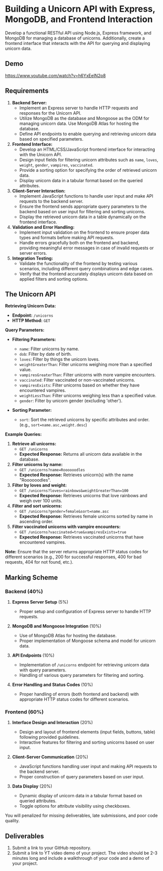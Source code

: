# Building a Unicorn API with Express, MongoDB, and Frontend Interaction

Develop a functional RESTful API using Node.js, Express framework, and MongoDB for managing a database of unicorns. Additionally, create a frontend interface that interacts with the API for querying and displaying unicorn data.

## Demo
https://www.youtube.com/watch?v=h6YxEelN2p8

## **Requirements**

1.  **Backend Server:**
    *   Implement an Express server to handle HTTP requests and responses for the Unicorn API.
    *   Utilize MongoDB as the database and Mongoose as the ODM for managing unicorn data. Use MongoDB Atlas for hosting the database.
    *   Define API endpoints to enable querying and retrieving unicorn data based on specified parameters.
2.  **Frontend Interface:**
    *   Develop an HTML/CSS/JavaScript frontend interface for interacting with the Unicorn API.
    *   Design input fields for filtering unicorn attributes such as `name`, `loves`, `weight`, `gender`, `vampires`, `vaccinated`.
    *   Provide a sorting option for specifying the order of retrieved unicorn data.
    *   Display unicorn data in a tabular format based on the queried attributes.
3.  **Client-Server Interaction:**
    *   Implement JavaScript functions to handle user input and make API requests to the backend server.
    *   Ensure the frontend sends appropriate query parameters to the backend based on user input for filtering and sorting unicorns.
    *   Display the retrieved unicorn data in a table dynamically on the frontend interface.
4.  **Validation and Error Handling:**
    *   Implement input validation on the frontend to ensure proper data types and formats before making API requests.
    *   Handle errors gracefully both on the frontend and backend, providing meaningful error messages in case of invalid requests or server errors.
5.  **Integration Testing:**
    *   Validate the functionality of the frontend by testing various scenarios, including different query combinations and edge cases.
    *   Verify that the frontend accurately displays unicorn data based on applied filters and sorting options.




## The Unicorn API

**Retrieving Unicorn Data:**

*   **Endpoint:** `/unicorns`
*   **HTTP Method:** `GET`

**Query Parameters:**

*   **Filtering Parameters:**
    
    *   `name`: Filter unicorns by name.
    *   `dob`: Filter by date of birth.
    *   `loves`: Filter by things the unicorn loves.
    *   `weightGreaterThan`: Filter unicorns weighing more than a specified value.
    *   `vampiresGreaterThan`: Filter unicorns with more vampire encounters.
    *   `vaccinated`: Filter vaccinated or non-vaccinated unicorns.
    *   `vampiresExists`: Filter unicorns based on whether they have encountered vampires.
    *   `weightLessThan`: Filter unicorns weighing less than a specified value.
    *   `gender`: Filter by unicorn gender (excluding 'other').
*   **Sorting Parameter:**
    
    *   `sort`: Sort the retrieved unicorns by specific attributes and order. (e.g., `sort=name.asc,weight.desc`)

**Example Queries:**

1.  **Retrieve all unicorns:**
    *   `GET /unicorns`
    *   **Expected Response:** Returns all unicorn data available in the database.
2.  **Filter unicorns by name:**
    *   `GET /unicorns?name=Roooooodles`
    *   **Expected Response:** Retrieves unicorn(s) with the name "Roooooodles".
3.  **Filter by loves and weight:**
    *   `GET /unicorns?loves=rainbows&weightGreaterThan=100`
    *   **Expected Response:** Retrieves unicorns that love rainbows and weigh over 100 units.
4.  **Filter and sort unicorns:**
    *   `GET /unicorns?gender=female&sort=name.asc`
    *   **Expected Response:** Retrieves female unicorns sorted by name in ascending order.
5.  **Filter vaccinated unicorns with vampire encounters:**
    *   `GET /unicorns?vaccinated=true&vampiresExists=true`
    *   **Expected Response:** Retrieves vaccinated unicorns that have encountered vampires.


**Note:** Ensure that the server returns appropriate HTTP status codes for different scenarios (e.g., 200 for successful responses, 400 for bad requests, 404 for not found, etc.).


## Marking Scheme

### Backend (40%)
1. **Express Server Setup** (5%)
   - Proper setup and configuration of Express server to handle HTTP requests.

2. **MongoDB and Mongoose Integration** (10%)
   - Use of MongoDB Atlas for hosting the database.
   - Proper implementation of Mongoose schema and model for unicorn data.

3. **API Endpoints** (10%)
   - Implementation of `/unicorns` endpoint for retrieving unicorn data with query parameters.
   - Handling of various query parameters for filtering and sorting.

4. **Error Handling and Status Codes** (10%)
   - Proper handling of errors (both frontend and backend) with appropriate HTTP status codes for different scenarios.

### Frontend (60%)
1. **Interface Design and Interaction** (20%)
   - Design and layout of frontend elements (input fields, buttons, table) following provided guidelines.
   - Interactive features for filtering and sorting unicorns based on user input.

2. **Client-Server Communication** (20%)
   - JavaScript functions handling user input and making API requests to the backend server.
   - Proper construction of query parameters based on user input.

3. **Data Display** (20%)
   - Dynamic display of unicorn data in a tabular format based on queried attributes.
   - Toggle options for attribute visibility using checkboxes.



You will penalized for missing deliverables, late submissions, and poor code quality.

## Deliverables
1. Submit a link to your GitHub repository.
2. Submit a link to YT video demo of your project. The video should be 2-3 minutes long and include a walkthrough of your code and a demo of your project.



